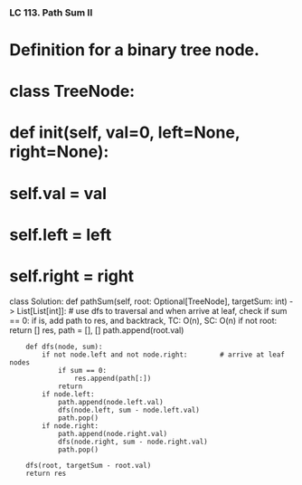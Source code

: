 ### LC 113. Path Sum II
# Definition for a binary tree node.
# class TreeNode:
#     def __init__(self, val=0, left=None, right=None):
#         self.val = val
#         self.left = left
#         self.right = right
class Solution:
    def pathSum(self, root: Optional[TreeNode], targetSum: int) -> List[List[int]]:
        # use dfs to traversal and when arrive at leaf, check if sum == 0: if is, add path to res, and backtrack, TC: O(n), SC: O(n)
        if not root: return []
        res, path = [], []
        path.append(root.val)

        def dfs(node, sum):
            if not node.left and not node.right:        # arrive at leaf nodes
                if sum == 0:
                    res.append(path[:])
                return 
            if node.left:
                path.append(node.left.val)
                dfs(node.left, sum - node.left.val)
                path.pop()
            if node.right:
                path.append(node.right.val)
                dfs(node.right, sum - node.right.val)
                path.pop()
        
        dfs(root, targetSum - root.val)
        return res